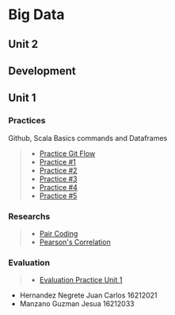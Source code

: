 
# Big Data

## Unit 2

## Development

## Unit 1

### Practices
Github, Scala Basics commands and Dataframes 
> * [Practice Git Flow](https://github.com/JesuaMG/BigData/tree/Unit_1/Unit1/Practices/Practice_Git_Flow)
> * [Practice #1](https://github.com/JesuaMG/BigData/blob/Unit_1/Unit1/Practices/Practice1/README.md)
> * [Practice #2](https://github.com/JesuaMG/BigData/blob/Unit_1/Unit1/Practices/Practice2/README.md)
> * [Practice #3](https://github.com/JesuaMG/BigData/blob/Unit_1/Unit1/Practices/Practice3/README.md)
> * [Practice #4](https://github.com/JesuaMG/BigData/blob/Unit_1/Unit1/Practices/Practice4/README.md)
> * [Practice #5](https://github.com/JesuaMG/BigData/blob/Unit_1/Unit1/Practices/Practice5/README.md)

### Researchs
> * [Pair Coding](https://github.com/JesuaMG/BigData/tree/Unit_1/Unit1/Researchs/Pair%20Coding)
> * [Pearson's Correlation](https://github.com/JesuaMG/BigData/tree/Unit_1/Unit1/Researchs/Pearson's%20Correlation)

### Evaluation
> * [Evaluation Practice Unit 1](https://github.com/JesuaMG/BigData/blob/Unit_1/Unit1/Evaluation/README.md)

- Hernandez Negrete Juan Carlos 16212021
- Manzano Guzman Jesua 16212033